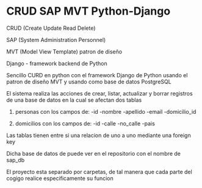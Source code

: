 # CRUD SAP MVT Python-Django
CRUD (Create Update Read Delete)

SAP  (System Administration Personnel)

MVT  (Model View Template) patron de diseño

Django -  framework backend de Python

Sencillo CURD en python con el framework
Django de Python usando el patron de diseño MVT
y usando como base de datos PostgreSQL

El sistema realiza las acciones de crear, listar, actualizar y borrar
registros de una base de datos en la cual se afectan dos tablas
 1. personas con los campos de:
    -id
    -nombre
    -apellido
    -email
    -domicilio_id
    
2. domicilios con los campos de:
    -id
    -calle
    -no_calle
    -pais

Las tablas tienen entre si una relacion de uno a uno mediante
una foreign key

Dicha base de datos de puede ver en el repositorio con el nombre
de sap_db

El proyecto esta separado por carpetas, de tal manera que cada parte
del cogigo realice especificamente su funcion
